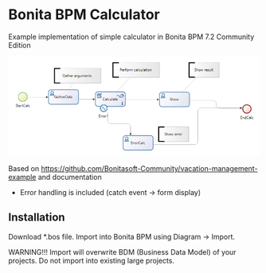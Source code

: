 # Bonita BPM Calculator
Example implementation of simple calculator in Bonita BPM 7.2 Community Edition

![Image of process](bpm.png)

Based on https://github.com/Bonitasoft-Community/vacation-management-example
and documentation

- Error handling is included (catch event -> form display)

## Installation 

Download *.bos file. Import into Bonita BPM using Diagram -> Import.

WARNING!!! Import will overwrite BDM (Business Data Model) of your projects.
Do not import into existing large projects.
